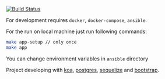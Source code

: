 [![Build Status](https://travis-ci.org/Rabinzon/bts.tatar.svg?branch=master)](https://travis-ci.org/Rabinzon/bts.tatar)

For development requires `docker`, `docker-compose`, `ansible`.

For the run on local machine just run following commands:

```sh
make app-setup // only once
make app
```

You can change environment variables in `ansible` directory

Project developing with [koa](https://github.com/koajs), [postgres](https://github.com/postgres/postgres),
[sequelize](https://github.com/sequelize/sequelize) and [bootstrap](https://github.com/twbs/bootstrap).

